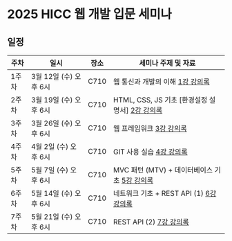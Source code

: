 # 2025 HICC 웹 개발 입문 세미나

## 일정

| 주차  | 일시                   | 장소 | 세미나 주제 및 자료                                                        |
| ----- | ---------------------- | ---- | ------------------------------------------------------------------ |
| 1주차 | 3월 12일 (수) 오후 6시 | C710 | 웹 통신과 개발의 이해 [1강 강의록](https://github.com/hyeonhakjang/HICC-2025-Web-Dev-Seminar/blob/main/1%EC%A3%BC%EC%B0%A8%20%EC%9B%B9%ED%86%B5%EC%8B%A0%EA%B3%BC%20%EA%B0%9C%EB%B0%9C%EC%9D%98%20%EC%9D%B4%ED%95%B4.pdf) |
| 2주차 | 3월 19일 (수) 오후 6시 | C710 | HTML, CSS, JS 기초 [환경설정 설명서] [2강 강의록](https://github.com/hyeonhakjang/HICC-2025-Web-Dev-Seminar/blob/main/2%EC%A3%BC%EC%B0%A8%20HTML%2C%20CSS%2C%20JS%20%EA%B8%B0%EC%B4%88.pdf)                                           |
| 3주차 | 3월 26일 (수) 오후 6시 | C710 | 웹 프레임워크 [3강 강의록](https://github.com/hyeonhakjang/HICC-2025-Web-Dev-Seminar/blob/main/3%EC%A3%BC%EC%B0%A8%20%EC%9B%B9%20%ED%94%84%EB%A0%88%EC%9E%84%EC%9B%8C%ED%81%AC.pdf)                                                |
| 4주차 | 4월 2일 (수) 오후 6시 | C710 | GIT 사용 실습 [4강 강의록](https://github.com/hyeonhakjang/HICC-2025-Web-Dev-Seminar/blob/main/4%EC%A3%BC%EC%B0%A8%20GIT%20%EC%82%AC%EC%9A%A9%20%EC%8B%A4%EC%8A%B5.pdf)                                          |
| 5주차 | 5월 7일 (수) 오후 6시 | C710 | MVC 패턴 (MTV) + 데이터베이스 기초 [5강 강의록]()                                          |
| 6주차 | 5월 14일 (수) 오후 6시 | C710 | 네트워크 기초 + REST API (1) [6강 강의록]()                                          |
| 7주차 | 5월 21일 (수) 오후 6시 | C710 | REST API (2) [7강 강의록]()                                          |
